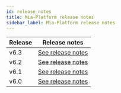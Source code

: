 ```yaml
---
id: release_notes
title: Mia-Platform release notes
sidebar_label: Mia-Platform release notes
---
```

| Release | Release notes                                       |
| ------- | --------------------------------------------------- |
| v6.3    | [See release notes](platform_6-3-0_releasenotes.md) |
| v6.2    | [See release notes](platform_6-2-0_releasenotes.md) |
| v6.1    | [See release notes](platform_6-1-0_releasenotes.md) |
| v6.0    | [See release notes](platform_6-0-0_releasenotes.md) |
